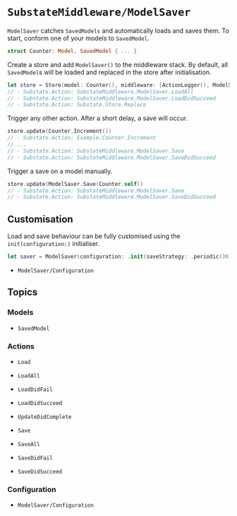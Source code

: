 # ``SubstateMiddleware/ModelSaver``

`ModelSaver` catches `SavedModels` and automatically loads and saves them. To start, conform one of your models to `SavedModel`.

```swift
struct Counter: Model, SavedModel { ... }
```

Create a store and add `ModelSaver()` to the middleware stack. By default, all `SavedModel`s will be loaded and replaced in the store after initialisation.

```swift
let store = Store(model: Counter(), middleware: [ActionLogger(), ModelSaver()])
// - Substate.Action: SubstateMiddleware.ModelSaver.LoadAll
// - Substate.Action: SubstateMiddleware.ModelSaver.LoadDidSucceed
// - Substate.Action: Substate.Store.Replace
```

Trigger any other action. After a short delay, a save will occur.

```swift
store.update(Counter.Increment())
// - Substate.Action: Example.Counter.Increment
// ...
// - Substate.Action: SubstateMiddleware.ModelSaver.Save
// - Substate.Action: SubstateMiddleware.ModelSaver.SaveDidSucceed
```

Trigger a save on a model manually.

```swift
store.update(ModelSaver.Save(Counter.self))
// - Substate.Action: SubstateMiddleware.ModelSaver.Save
// - Substate.Action: SubstateMiddleware.ModelSaver.SaveDidSucceed
```

## Customisation

Load and save behaviour can be fully customised using the ``init(configuration:)`` initialiser.

```swift
let saver = ModelSaver(configuration: .init(saveStrategy: .periodic(30)))
```

- ``ModelSaver/Configuration``

## Topics

### Models

- ``SavedModel``

### Actions

- ``Load``
- ``LoadAll``
- ``LoadDidFail``
- ``LoadDidSucceed``

- ``UpdateDidComplete``

- ``Save``
- ``SaveAll``
- ``SaveDidFail``
- ``SaveDidSucceed``

### Configuration

- ``ModelSaver/Configuration``
